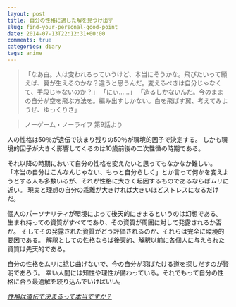 ```yaml
---
layout: post
title: 自分の性格に適した解を見つけ出す
slug: find-your-personal-good-point
date: 2014-07-13T22:12:31+00:00
comments: true
categories: diary
tags: anime
---
```


> 「なあ白。人は変われるっていうけど、本当にそうかな。飛びたいって願えば、翼が生えるのかな？違うと思うんだ。変えるべきは自分じゃなくて、手段じゃないのか？」
「にぃ……」
「造るしかないんだ。今のままの自分が空を飛ぶ方法を。編み出すしかない。白を飛ばす翼、考えてみようぜ、ゆっくりさ」

> ノーゲーム・ノーライフ 第9話より

人の性格は50％が遺伝で決まり残りの50％が環境的因子で決定する。
しかも環境的因子が大きく影響してくるのは10歳前後の二次性徴の時期である。

それ以降の時期において自分の性格を変えたいと思ってもなかなか難しい。
「本当の自分はこんなんじゃない、もっと自分らしく」とか言って何かを変えようとする人も多数いるが、それが性格に大きく起因するものであるならばムリに近い。
現実と理想の自分の乖離が大きければ大きいほどストレスになるだけだ。

個人のパーソナリティが環境によって後天的にきまるというのは幻想である。
生まれ持っての資質がすべてであり、その資質が周囲に対して発露されるか否か。
そしてその発露された資質がどう評価されるのか、それらは完全に環境的要因である。
解釈としての性格ならば後天的、解釈以前に各個人に与えられた資質は先天的である。

自分の性格をムリに捻じ曲げないで、今の自分が羽ばたける道を探しだすのが賢明であろう。
幸い人間には知性や理性が備わっている。それでもって自分の性格に合う最適解を絞り込んでいけばいい。

<cite>
  <a href=http://www.psych.or.jp/interest/ff-07.html>性格は遺伝で決まるって本当ですか？</a>
</cite>
